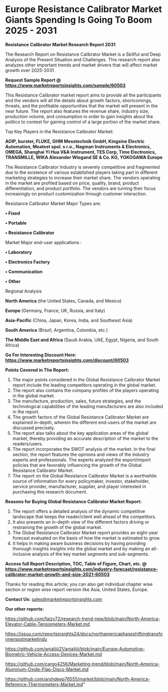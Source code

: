  # Europe Resistance Calibrator Market Giants Spending Is Going To Boom 2025 - 2031

<strong>Resistance Calibrator Market Research Report 2031</strong>

The Research Report on Resistance Calibrator Market is a Skillful and Deep Analysis of the Present Situation and Challenges. This research report also analyzes other important trends and market drivers that will affect market growth over 2025-2031.

<strong>Request Sample Report @ <a href=https://www.marketreportsinsights.com/sample/60503>https://www.marketreportsinsights.com/sample/60503</a></strong>

This Resistance Calibrator market report aims to provide all the participants and the vendors will all the details about growth factors, shortcomings, threats, and the profitable opportunities that the market will present in the near future. The report also features the revenue share, industry size, production volume, and consumption in order to gain insights about the politics to contest for gaining control of a large portion of the market share.

Top Key Players in the Resistance Calibrator Market:

<strong>AOIP, burster, FLUKE, GHM Messtechnik GmbH, Kingsine Electric Automation, Meatest spol. s r.o., Nagman Instruments & Electronics, OMEGA, Shanghai Yi Hua V&A Instrument, TES Corp, Time Electronics, TRANSMILLE, WIKA Alexander Wiegand SE & Co. KG, YOKOGAWA Europe</strong>

The Resistance Calibrator Industry is severely competitive and fragmented due to the existence of various established players taking part in different marketing strategies to increase their market share. The vendors operating in the market are profiled based on price, quality, brand, product differentiation, and product portfolio. The vendors are turning their focus increasingly on product customization through customer interaction.

Resistance Calibrator Market Major Types are:

<strong>• Fixed

• Portable

• Resistance Calibrator</strong>

Market Major end-user applications :

<strong>• Laboratory

• Electronics Factory

• Communication

• Other</strong>

Regional Analysis

</u><strong><b>North America</b></strong> (the United States, Canada, and Mexico)

<strong><b>Europe </b></strong>(Germany, France, UK, Russia, and Italy)

<strong><b>Asia-Pacific</b></strong> (China, Japan, Korea, India, and Southeast Asia)

<strong><b>South America</b></strong> (Brazil, Argentina, Colombia, etc.)

<strong><b>The Middle East and Africa</b></strong> (Saudi Arabia, UAE, Egypt, Nigeria, and South Africa)

<strong>Go For Interesting Discount Here: <a href=https://www.marketreportsinsights.com/discount/60503>https://www.marketreportsinsights.com/discount/60503</a></strong>

<strong>Points Covered in The Report:</strong>
<ol>
  <li>The major points considered in the Global Resistance Calibrator Market report include the leading competitors operating in the global market.</li>
  <li>The report also contains the company profiles of the players operating in the global market.</li>
  <li>The manufacture, production, sales, future strategies, and the technological capabilities of the leading manufacturers are also included in the report.</li>
  <li>The growth factors of the Global Resistance Calibrator Market are explained in-depth, wherein the different end-users of the market are discussed precisely.</li>
  <li>The report also talks about the key application areas of the global market, thereby providing an accurate description of the market to the readers/users.</li>
  <li>The report incorporates the SWOT analysis of the market. In the final section, the report features the opinions and views of the industry experts and professionals. The experts analyzed the export/import policies that are favorably influencing the growth of the Global Resistance Calibrator Market.</li>
  <li>The report on the Global Resistance Calibrator Market is a worthwhile source of information for every policymaker, investor, stakeholder, service provider, manufacturer, supplier, and player interested in purchasing this research document.</li>
</ol>
<strong>Reasons for Buying Global Resistance Calibrator Market Report:</strong>

<ol>
  <li>The report offers a detailed analysis of the dynamic competitive landscape that keeps the reader/client well ahead of the competitors.</li>
  <li>It also presents an in-depth view of the different factors driving or restraining the growth of the global market.</li>
  <li>The Global Resistance Calibrator Market report provides an eight-year forecast evaluated on the basis of how the market is estimated to grow.</li>
  <li>It helps in making aware business decisions by having providing thorough insights insights into the global market and by making an all-inclusive analysis of the key market segments and sub-segments.</li>
</ol>
<strong>Access full Report Description, TOC, Table of Figure, Chart, etc. @ <a href=https://www.marketreportsinsights.com/industry-forecast/resistance-calibrator-market-growth-and-size-2021-60503>https://www.marketreportsinsights.com/industry-forecast/resistance-calibrator-market-growth-and-size-2021-60503</a></strong>


Thanks for reading this article; you can also get individual chapter wise section or region wise report version like Asia, United States, Europe.

<strong>Contact Us:</strong>
sales@marketreportsinsights.com

<strong>Our other reports:</strong>

<a href=https://github.com/faizy72/research-trend-new/blob/main/North-America-Elevator-Cable-Tensiometers-Market.md>https://github.com/faizy72/research-trend-new/blob/main/North-America-Elevator-Cable-Tensiometers-Market.md</a>

<a href=https://issuu.com/reportsinsights24/docs/northamericaphaseshiftingtransformerspstmarketindu>https://issuu.com/reportsinsights24/docs/northamericaphaseshiftingtransformerspstmarketindu</a>

<a href=https://github.com/anjaliiii21/anjaliiii/blob/main/Europe-Automotive-Biometric-Vehicle-Access-Devices-Market.md>https://github.com/anjaliiii21/anjaliiii/blob/main/Europe-Automotive-Biometric-Vehicle-Access-Devices-Market.md</a>

<a href=https://github.com/cargo4256/Marketing-trend/blob/main/North-America-Aluminum-Oxide-Flap-Discs-Market.md>https://github.com/cargo4256/Marketing-trend/blob/main/North-America-Aluminum-Oxide-Flap-Discs-Market.md</a>

<a href=https://github.com/arshdeep76555/market/blob/main/North-America-Reference-Thermometers-Market.md>https://github.com/arshdeep76555/market/blob/main/North-America-Reference-Thermometers-Market.md</a>"
